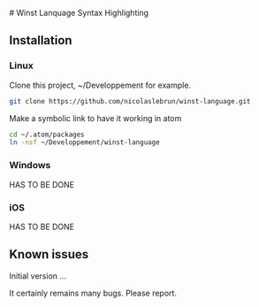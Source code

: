 # Winst Lanquage Syntax Highlighting

## Installation

### Linux

Clone this project,  ~/Developpement for example.

``` bash
git clone https://github.com/nicolaslebrun/winst-language.git
```

Make a symbolic link to have it working in atom

``` bash
cd ~/.atom/packages
ln -nsf ~/Developpement/winst-language 
```

### Windows

HAS TO BE DONE

### iOS

HAS TO BE DONE


## Known issues

Initial version ...

It certainly remains many bugs. Please report.
